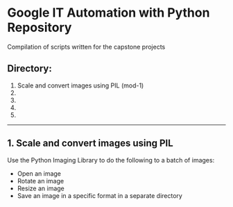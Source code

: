# Google IT Automation with Python Repository
Compilation of scripts written for the capstone projects

## Directory:
1. Scale and convert images using PIL (mod-1)
2. 
3. 
4. 
5. 

-----
## 1. Scale and convert images using PIL
Use the Python Imaging Library to do the following to a batch of images:

- Open an image
- Rotate an image
- Resize an image
- Save an image in a specific format in a separate directory 

